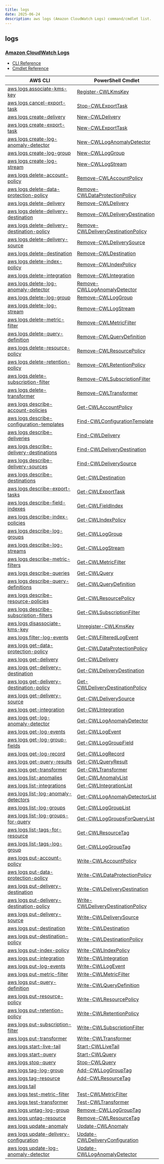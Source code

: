```yaml
---
title: logs
date: 2025-06-24
description: aws logs (Amazon CloudWatch Logs) command/cmdlet list.
---
```


## logs

### [Amazon CloudWatch Logs](https://aws.amazon.com/cloudwatch/)

* [CLI Reference](https://awscli.amazonaws.com/v2/documentation/api/latest/reference/logs/index.html)
* [Cmdlet Reference](https://docs.aws.amazon.com/powershell/latest/reference/items/Amazon_CloudWatch_Logs_cmdlets.html)

|AWS CLI|PowerShell Cmdlet|
|----|----|
|[aws logs associate-kms-key](https://awscli.amazonaws.com/v2/documentation/api/latest/reference/logs/associate-kms-key.html)|[Register-CWLKmsKey](https://docs.aws.amazon.com/powershell/latest/reference/items/Register-CWLKmsKey.html)|
|[aws logs cancel-export-task](https://awscli.amazonaws.com/v2/documentation/api/latest/reference/logs/cancel-export-task.html)|[Stop-CWLExportTask](https://docs.aws.amazon.com/powershell/latest/reference/items/Stop-CWLExportTask.html)|
|[aws logs create-delivery](https://awscli.amazonaws.com/v2/documentation/api/latest/reference/logs/create-delivery.html)|[New-CWLDelivery](https://docs.aws.amazon.com/powershell/latest/reference/items/New-CWLDelivery.html)|
|[aws logs create-export-task](https://awscli.amazonaws.com/v2/documentation/api/latest/reference/logs/create-export-task.html)|[New-CWLExportTask](https://docs.aws.amazon.com/powershell/latest/reference/items/New-CWLExportTask.html)|
|[aws logs create-log-anomaly-detector](https://awscli.amazonaws.com/v2/documentation/api/latest/reference/logs/create-log-anomaly-detector.html)|[New-CWLLogAnomalyDetector](https://docs.aws.amazon.com/powershell/latest/reference/items/New-CWLLogAnomalyDetector.html)|
|[aws logs create-log-group](https://awscli.amazonaws.com/v2/documentation/api/latest/reference/logs/create-log-group.html)|[New-CWLLogGroup](https://docs.aws.amazon.com/powershell/latest/reference/items/New-CWLLogGroup.html)|
|[aws logs create-log-stream](https://awscli.amazonaws.com/v2/documentation/api/latest/reference/logs/create-log-stream.html)|[New-CWLLogStream](https://docs.aws.amazon.com/powershell/latest/reference/items/New-CWLLogStream.html)|
|[aws logs delete-account-policy](https://awscli.amazonaws.com/v2/documentation/api/latest/reference/logs/delete-account-policy.html)|[Remove-CWLAccountPolicy](https://docs.aws.amazon.com/powershell/latest/reference/items/Remove-CWLAccountPolicy.html)|
|[aws logs delete-data-protection-policy](https://awscli.amazonaws.com/v2/documentation/api/latest/reference/logs/delete-data-protection-policy.html)|[Remove-CWLDataProtectionPolicy](https://docs.aws.amazon.com/powershell/latest/reference/items/Remove-CWLDataProtectionPolicy.html)|
|[aws logs delete-delivery](https://awscli.amazonaws.com/v2/documentation/api/latest/reference/logs/delete-delivery.html)|[Remove-CWLDelivery](https://docs.aws.amazon.com/powershell/latest/reference/items/Remove-CWLDelivery.html)|
|[aws logs delete-delivery-destination](https://awscli.amazonaws.com/v2/documentation/api/latest/reference/logs/delete-delivery-destination.html)|[Remove-CWLDeliveryDestination](https://docs.aws.amazon.com/powershell/latest/reference/items/Remove-CWLDeliveryDestination.html)|
|[aws logs delete-delivery-destination-policy](https://awscli.amazonaws.com/v2/documentation/api/latest/reference/logs/delete-delivery-destination-policy.html)|[Remove-CWLDeliveryDestinationPolicy](https://docs.aws.amazon.com/powershell/latest/reference/items/Remove-CWLDeliveryDestinationPolicy.html)|
|[aws logs delete-delivery-source](https://awscli.amazonaws.com/v2/documentation/api/latest/reference/logs/delete-delivery-source.html)|[Remove-CWLDeliverySource](https://docs.aws.amazon.com/powershell/latest/reference/items/Remove-CWLDeliverySource.html)|
|[aws logs delete-destination](https://awscli.amazonaws.com/v2/documentation/api/latest/reference/logs/delete-destination.html)|[Remove-CWLDestination](https://docs.aws.amazon.com/powershell/latest/reference/items/Remove-CWLDestination.html)|
|[aws logs delete-index-policy](https://awscli.amazonaws.com/v2/documentation/api/latest/reference/logs/delete-index-policy.html)|[Remove-CWLIndexPolicy](https://docs.aws.amazon.com/powershell/latest/reference/items/Remove-CWLIndexPolicy.html)|
|[aws logs delete-integration](https://awscli.amazonaws.com/v2/documentation/api/latest/reference/logs/delete-integration.html)|[Remove-CWLIntegration](https://docs.aws.amazon.com/powershell/latest/reference/items/Remove-CWLIntegration.html)|
|[aws logs delete-log-anomaly-detector](https://awscli.amazonaws.com/v2/documentation/api/latest/reference/logs/delete-log-anomaly-detector.html)|[Remove-CWLLogAnomalyDetector](https://docs.aws.amazon.com/powershell/latest/reference/items/Remove-CWLLogAnomalyDetector.html)|
|[aws logs delete-log-group](https://awscli.amazonaws.com/v2/documentation/api/latest/reference/logs/delete-log-group.html)|[Remove-CWLLogGroup](https://docs.aws.amazon.com/powershell/latest/reference/items/Remove-CWLLogGroup.html)|
|[aws logs delete-log-stream](https://awscli.amazonaws.com/v2/documentation/api/latest/reference/logs/delete-log-stream.html)|[Remove-CWLLogStream](https://docs.aws.amazon.com/powershell/latest/reference/items/Remove-CWLLogStream.html)|
|[aws logs delete-metric-filter](https://awscli.amazonaws.com/v2/documentation/api/latest/reference/logs/delete-metric-filter.html)|[Remove-CWLMetricFilter](https://docs.aws.amazon.com/powershell/latest/reference/items/Remove-CWLMetricFilter.html)|
|[aws logs delete-query-definition](https://awscli.amazonaws.com/v2/documentation/api/latest/reference/logs/delete-query-definition.html)|[Remove-CWLQueryDefinition](https://docs.aws.amazon.com/powershell/latest/reference/items/Remove-CWLQueryDefinition.html)|
|[aws logs delete-resource-policy](https://awscli.amazonaws.com/v2/documentation/api/latest/reference/logs/delete-resource-policy.html)|[Remove-CWLResourcePolicy](https://docs.aws.amazon.com/powershell/latest/reference/items/Remove-CWLResourcePolicy.html)|
|[aws logs delete-retention-policy](https://awscli.amazonaws.com/v2/documentation/api/latest/reference/logs/delete-retention-policy.html)|[Remove-CWLRetentionPolicy](https://docs.aws.amazon.com/powershell/latest/reference/items/Remove-CWLRetentionPolicy.html)|
|[aws logs delete-subscription-filter](https://awscli.amazonaws.com/v2/documentation/api/latest/reference/logs/delete-subscription-filter.html)|[Remove-CWLSubscriptionFilter](https://docs.aws.amazon.com/powershell/latest/reference/items/Remove-CWLSubscriptionFilter.html)|
|[aws logs delete-transformer](https://awscli.amazonaws.com/v2/documentation/api/latest/reference/logs/delete-transformer.html)|[Remove-CWLTransformer](https://docs.aws.amazon.com/powershell/latest/reference/items/Remove-CWLTransformer.html)|
|[aws logs describe-account-policies](https://awscli.amazonaws.com/v2/documentation/api/latest/reference/logs/describe-account-policies.html)|[Get-CWLAccountPolicy](https://docs.aws.amazon.com/powershell/latest/reference/items/Get-CWLAccountPolicy.html)|
|[aws logs describe-configuration-templates](https://awscli.amazonaws.com/v2/documentation/api/latest/reference/logs/describe-configuration-templates.html)|[Find-CWLConfigurationTemplate](https://docs.aws.amazon.com/powershell/latest/reference/items/Find-CWLConfigurationTemplate.html)|
|[aws logs describe-deliveries](https://awscli.amazonaws.com/v2/documentation/api/latest/reference/logs/describe-deliveries.html)|[Find-CWLDelivery](https://docs.aws.amazon.com/powershell/latest/reference/items/Find-CWLDelivery.html)|
|[aws logs describe-delivery-destinations](https://awscli.amazonaws.com/v2/documentation/api/latest/reference/logs/describe-delivery-destinations.html)|[Find-CWLDeliveryDestination](https://docs.aws.amazon.com/powershell/latest/reference/items/Find-CWLDeliveryDestination.html)|
|[aws logs describe-delivery-sources](https://awscli.amazonaws.com/v2/documentation/api/latest/reference/logs/describe-delivery-sources.html)|[Find-CWLDeliverySource](https://docs.aws.amazon.com/powershell/latest/reference/items/Find-CWLDeliverySource.html)|
|[aws logs describe-destinations](https://awscli.amazonaws.com/v2/documentation/api/latest/reference/logs/describe-destinations.html)|[Get-CWLDestination](https://docs.aws.amazon.com/powershell/latest/reference/items/Get-CWLDestination.html)|
|[aws logs describe-export-tasks](https://awscli.amazonaws.com/v2/documentation/api/latest/reference/logs/describe-export-tasks.html)|[Get-CWLExportTask](https://docs.aws.amazon.com/powershell/latest/reference/items/Get-CWLExportTask.html)|
|[aws logs describe-field-indexes](https://awscli.amazonaws.com/v2/documentation/api/latest/reference/logs/describe-field-indexes.html)|[Get-CWLFieldIndex](https://docs.aws.amazon.com/powershell/latest/reference/items/Get-CWLFieldIndex.html)|
|[aws logs describe-index-policies](https://awscli.amazonaws.com/v2/documentation/api/latest/reference/logs/describe-index-policies.html)|[Get-CWLIndexPolicy](https://docs.aws.amazon.com/powershell/latest/reference/items/Get-CWLIndexPolicy.html)|
|[aws logs describe-log-groups](https://awscli.amazonaws.com/v2/documentation/api/latest/reference/logs/describe-log-groups.html)|[Get-CWLLogGroup](https://docs.aws.amazon.com/powershell/latest/reference/items/Get-CWLLogGroup.html)|
|[aws logs describe-log-streams](https://awscli.amazonaws.com/v2/documentation/api/latest/reference/logs/describe-log-streams.html)|[Get-CWLLogStream](https://docs.aws.amazon.com/powershell/latest/reference/items/Get-CWLLogStream.html)|
|[aws logs describe-metric-filters](https://awscli.amazonaws.com/v2/documentation/api/latest/reference/logs/describe-metric-filters.html)|[Get-CWLMetricFilter](https://docs.aws.amazon.com/powershell/latest/reference/items/Get-CWLMetricFilter.html)|
|[aws logs describe-queries](https://awscli.amazonaws.com/v2/documentation/api/latest/reference/logs/describe-queries.html)|[Get-CWLQuery](https://docs.aws.amazon.com/powershell/latest/reference/items/Get-CWLQuery.html)|
|[aws logs describe-query-definitions](https://awscli.amazonaws.com/v2/documentation/api/latest/reference/logs/describe-query-definitions.html)|[Get-CWLQueryDefinition](https://docs.aws.amazon.com/powershell/latest/reference/items/Get-CWLQueryDefinition.html)|
|[aws logs describe-resource-policies](https://awscli.amazonaws.com/v2/documentation/api/latest/reference/logs/describe-resource-policies.html)|[Get-CWLResourcePolicy](https://docs.aws.amazon.com/powershell/latest/reference/items/Get-CWLResourcePolicy.html)|
|[aws logs describe-subscription-filters](https://awscli.amazonaws.com/v2/documentation/api/latest/reference/logs/describe-subscription-filters.html)|[Get-CWLSubscriptionFilter](https://docs.aws.amazon.com/powershell/latest/reference/items/Get-CWLSubscriptionFilter.html)|
|[aws logs disassociate-kms-key](https://awscli.amazonaws.com/v2/documentation/api/latest/reference/logs/disassociate-kms-key.html)|[Unregister-CWLKmsKey](https://docs.aws.amazon.com/powershell/latest/reference/items/Unregister-CWLKmsKey.html)|
|[aws logs filter-log-events](https://awscli.amazonaws.com/v2/documentation/api/latest/reference/logs/filter-log-events.html)|[Get-CWLFilteredLogEvent](https://docs.aws.amazon.com/powershell/latest/reference/items/Get-CWLFilteredLogEvent.html)|
|[aws logs get-data-protection-policy](https://awscli.amazonaws.com/v2/documentation/api/latest/reference/logs/get-data-protection-policy.html)|[Get-CWLDataProtectionPolicy](https://docs.aws.amazon.com/powershell/latest/reference/items/Get-CWLDataProtectionPolicy.html)|
|[aws logs get-delivery](https://awscli.amazonaws.com/v2/documentation/api/latest/reference/logs/get-delivery.html)|[Get-CWLDelivery](https://docs.aws.amazon.com/powershell/latest/reference/items/Get-CWLDelivery.html)|
|[aws logs get-delivery-destination](https://awscli.amazonaws.com/v2/documentation/api/latest/reference/logs/get-delivery-destination.html)|[Get-CWLDeliveryDestination](https://docs.aws.amazon.com/powershell/latest/reference/items/Get-CWLDeliveryDestination.html)|
|[aws logs get-delivery-destination-policy](https://awscli.amazonaws.com/v2/documentation/api/latest/reference/logs/get-delivery-destination-policy.html)|[Get-CWLDeliveryDestinationPolicy](https://docs.aws.amazon.com/powershell/latest/reference/items/Get-CWLDeliveryDestinationPolicy.html)|
|[aws logs get-delivery-source](https://awscli.amazonaws.com/v2/documentation/api/latest/reference/logs/get-delivery-source.html)|[Get-CWLDeliverySource](https://docs.aws.amazon.com/powershell/latest/reference/items/Get-CWLDeliverySource.html)|
|[aws logs get-integration](https://awscli.amazonaws.com/v2/documentation/api/latest/reference/logs/get-integration.html)|[Get-CWLIntegration](https://docs.aws.amazon.com/powershell/latest/reference/items/Get-CWLIntegration.html)|
|[aws logs get-log-anomaly-detector](https://awscli.amazonaws.com/v2/documentation/api/latest/reference/logs/get-log-anomaly-detector.html)|[Get-CWLLogAnomalyDetector](https://docs.aws.amazon.com/powershell/latest/reference/items/Get-CWLLogAnomalyDetector.html)|
|[aws logs get-log-events](https://awscli.amazonaws.com/v2/documentation/api/latest/reference/logs/get-log-events.html)|[Get-CWLLogEvent](https://docs.aws.amazon.com/powershell/latest/reference/items/Get-CWLLogEvent.html)|
|[aws logs get-log-group-fields](https://awscli.amazonaws.com/v2/documentation/api/latest/reference/logs/get-log-group-fields.html)|[Get-CWLLogGroupField](https://docs.aws.amazon.com/powershell/latest/reference/items/Get-CWLLogGroupField.html)|
|[aws logs get-log-record](https://awscli.amazonaws.com/v2/documentation/api/latest/reference/logs/get-log-record.html)|[Get-CWLLogRecord](https://docs.aws.amazon.com/powershell/latest/reference/items/Get-CWLLogRecord.html)|
|[aws logs get-query-results](https://awscli.amazonaws.com/v2/documentation/api/latest/reference/logs/get-query-results.html)|[Get-CWLQueryResult](https://docs.aws.amazon.com/powershell/latest/reference/items/Get-CWLQueryResult.html)|
|[aws logs get-transformer](https://awscli.amazonaws.com/v2/documentation/api/latest/reference/logs/get-transformer.html)|[Get-CWLTransformer](https://docs.aws.amazon.com/powershell/latest/reference/items/Get-CWLTransformer.html)|
|[aws logs list-anomalies](https://awscli.amazonaws.com/v2/documentation/api/latest/reference/logs/list-anomalies.html)|[Get-CWLAnomalyList](https://docs.aws.amazon.com/powershell/latest/reference/items/Get-CWLAnomalyList.html)|
|[aws logs list-integrations](https://awscli.amazonaws.com/v2/documentation/api/latest/reference/logs/list-integrations.html)|[Get-CWLIntegrationList](https://docs.aws.amazon.com/powershell/latest/reference/items/Get-CWLIntegrationList.html)|
|[aws logs list-log-anomaly-detectors](https://awscli.amazonaws.com/v2/documentation/api/latest/reference/logs/list-log-anomaly-detectors.html)|[Get-CWLLogAnomalyDetectorList](https://docs.aws.amazon.com/powershell/latest/reference/items/Get-CWLLogAnomalyDetectorList.html)|
|[aws logs list-log-groups](https://awscli.amazonaws.com/v2/documentation/api/latest/reference/logs/list-log-groups.html)|[Get-CWLLogGroupList](https://docs.aws.amazon.com/powershell/latest/reference/items/Get-CWLLogGroupList.html)|
|[aws logs list-log-groups-for-query](https://awscli.amazonaws.com/v2/documentation/api/latest/reference/logs/list-log-groups-for-query.html)|[Get-CWLLogGroupsForQueryList](https://docs.aws.amazon.com/powershell/latest/reference/items/Get-CWLLogGroupsForQueryList.html)|
|[aws logs list-tags-for-resource](https://awscli.amazonaws.com/v2/documentation/api/latest/reference/logs/list-tags-for-resource.html)|[Get-CWLResourceTag](https://docs.aws.amazon.com/powershell/latest/reference/items/Get-CWLResourceTag.html)|
|[aws logs list-tags-log-group](https://awscli.amazonaws.com/v2/documentation/api/latest/reference/logs/list-tags-log-group.html)|[Get-CWLLogGroupTag](https://docs.aws.amazon.com/powershell/latest/reference/items/Get-CWLLogGroupTag.html)|
|[aws logs put-account-policy](https://awscli.amazonaws.com/v2/documentation/api/latest/reference/logs/put-account-policy.html)|[Write-CWLAccountPolicy](https://docs.aws.amazon.com/powershell/latest/reference/items/Write-CWLAccountPolicy.html)|
|[aws logs put-data-protection-policy](https://awscli.amazonaws.com/v2/documentation/api/latest/reference/logs/put-data-protection-policy.html)|[Write-CWLDataProtectionPolicy](https://docs.aws.amazon.com/powershell/latest/reference/items/Write-CWLDataProtectionPolicy.html)|
|[aws logs put-delivery-destination](https://awscli.amazonaws.com/v2/documentation/api/latest/reference/logs/put-delivery-destination.html)|[Write-CWLDeliveryDestination](https://docs.aws.amazon.com/powershell/latest/reference/items/Write-CWLDeliveryDestination.html)|
|[aws logs put-delivery-destination-policy](https://awscli.amazonaws.com/v2/documentation/api/latest/reference/logs/put-delivery-destination-policy.html)|[Write-CWLDeliveryDestinationPolicy](https://docs.aws.amazon.com/powershell/latest/reference/items/Write-CWLDeliveryDestinationPolicy.html)|
|[aws logs put-delivery-source](https://awscli.amazonaws.com/v2/documentation/api/latest/reference/logs/put-delivery-source.html)|[Write-CWLDeliverySource](https://docs.aws.amazon.com/powershell/latest/reference/items/Write-CWLDeliverySource.html)|
|[aws logs put-destination](https://awscli.amazonaws.com/v2/documentation/api/latest/reference/logs/put-destination.html)|[Write-CWLDestination](https://docs.aws.amazon.com/powershell/latest/reference/items/Write-CWLDestination.html)|
|[aws logs put-destination-policy](https://awscli.amazonaws.com/v2/documentation/api/latest/reference/logs/put-destination-policy.html)|[Write-CWLDestinationPolicy](https://docs.aws.amazon.com/powershell/latest/reference/items/Write-CWLDestinationPolicy.html)|
|[aws logs put-index-policy](https://awscli.amazonaws.com/v2/documentation/api/latest/reference/logs/put-index-policy.html)|[Write-CWLIndexPolicy](https://docs.aws.amazon.com/powershell/latest/reference/items/Write-CWLIndexPolicy.html)|
|[aws logs put-integration](https://awscli.amazonaws.com/v2/documentation/api/latest/reference/logs/put-integration.html)|[Write-CWLIntegration](https://docs.aws.amazon.com/powershell/latest/reference/items/Write-CWLIntegration.html)|
|[aws logs put-log-events](https://awscli.amazonaws.com/v2/documentation/api/latest/reference/logs/put-log-events.html)|[Write-CWLLogEvent](https://docs.aws.amazon.com/powershell/latest/reference/items/Write-CWLLogEvent.html)|
|[aws logs put-metric-filter](https://awscli.amazonaws.com/v2/documentation/api/latest/reference/logs/put-metric-filter.html)|[Write-CWLMetricFilter](https://docs.aws.amazon.com/powershell/latest/reference/items/Write-CWLMetricFilter.html)|
|[aws logs put-query-definition](https://awscli.amazonaws.com/v2/documentation/api/latest/reference/logs/put-query-definition.html)|[Write-CWLQueryDefinition](https://docs.aws.amazon.com/powershell/latest/reference/items/Write-CWLQueryDefinition.html)|
|[aws logs put-resource-policy](https://awscli.amazonaws.com/v2/documentation/api/latest/reference/logs/put-resource-policy.html)|[Write-CWLResourcePolicy](https://docs.aws.amazon.com/powershell/latest/reference/items/Write-CWLResourcePolicy.html)|
|[aws logs put-retention-policy](https://awscli.amazonaws.com/v2/documentation/api/latest/reference/logs/put-retention-policy.html)|[Write-CWLRetentionPolicy](https://docs.aws.amazon.com/powershell/latest/reference/items/Write-CWLRetentionPolicy.html)|
|[aws logs put-subscription-filter](https://awscli.amazonaws.com/v2/documentation/api/latest/reference/logs/put-subscription-filter.html)|[Write-CWLSubscriptionFilter](https://docs.aws.amazon.com/powershell/latest/reference/items/Write-CWLSubscriptionFilter.html)|
|[aws logs put-transformer](https://awscli.amazonaws.com/v2/documentation/api/latest/reference/logs/put-transformer.html)|[Write-CWLTransformer](https://docs.aws.amazon.com/powershell/latest/reference/items/Write-CWLTransformer.html)|
|[aws logs start-live-tail](https://awscli.amazonaws.com/v2/documentation/api/latest/reference/logs/start-live-tail.html)|[Start-CWLLiveTail](https://docs.aws.amazon.com/powershell/latest/reference/items/Start-CWLLiveTail.html)|
|[aws logs start-query](https://awscli.amazonaws.com/v2/documentation/api/latest/reference/logs/start-query.html)|[Start-CWLQuery](https://docs.aws.amazon.com/powershell/latest/reference/items/Start-CWLQuery.html)|
|[aws logs stop-query](https://awscli.amazonaws.com/v2/documentation/api/latest/reference/logs/stop-query.html)|[Stop-CWLQuery](https://docs.aws.amazon.com/powershell/latest/reference/items/Stop-CWLQuery.html)|
|[aws logs tag-log-group](https://awscli.amazonaws.com/v2/documentation/api/latest/reference/logs/tag-log-group.html)|[Add-CWLLogGroupTag](https://docs.aws.amazon.com/powershell/latest/reference/items/Add-CWLLogGroupTag.html)|
|[aws logs tag-resource](https://awscli.amazonaws.com/v2/documentation/api/latest/reference/logs/tag-resource.html)|[Add-CWLResourceTag](https://docs.aws.amazon.com/powershell/latest/reference/items/Add-CWLResourceTag.html)|
|[aws logs tail](https://awscli.amazonaws.com/v2/documentation/api/latest/reference/logs/tail.html)||
|[aws logs test-metric-filter](https://awscli.amazonaws.com/v2/documentation/api/latest/reference/logs/test-metric-filter.html)|[Test-CWLMetricFilter](https://docs.aws.amazon.com/powershell/latest/reference/items/Test-CWLMetricFilter.html)|
|[aws logs test-transformer](https://awscli.amazonaws.com/v2/documentation/api/latest/reference/logs/test-transformer.html)|[Test-CWLTransformer](https://docs.aws.amazon.com/powershell/latest/reference/items/Test-CWLTransformer.html)|
|[aws logs untag-log-group](https://awscli.amazonaws.com/v2/documentation/api/latest/reference/logs/untag-log-group.html)|[Remove-CWLLogGroupTag](https://docs.aws.amazon.com/powershell/latest/reference/items/Remove-CWLLogGroupTag.html)|
|[aws logs untag-resource](https://awscli.amazonaws.com/v2/documentation/api/latest/reference/logs/untag-resource.html)|[Remove-CWLResourceTag](https://docs.aws.amazon.com/powershell/latest/reference/items/Remove-CWLResourceTag.html)|
|[aws logs update-anomaly](https://awscli.amazonaws.com/v2/documentation/api/latest/reference/logs/update-anomaly.html)|[Update-CWLAnomaly](https://docs.aws.amazon.com/powershell/latest/reference/items/Update-CWLAnomaly.html)|
|[aws logs update-delivery-configuration](https://awscli.amazonaws.com/v2/documentation/api/latest/reference/logs/update-delivery-configuration.html)|[Update-CWLDeliveryConfiguration](https://docs.aws.amazon.com/powershell/latest/reference/items/Update-CWLDeliveryConfiguration.html)|
|[aws logs update-log-anomaly-detector](https://awscli.amazonaws.com/v2/documentation/api/latest/reference/logs/update-log-anomaly-detector.html)|[Update-CWLLogAnomalyDetector](https://docs.aws.amazon.com/powershell/latest/reference/items/Update-CWLLogAnomalyDetector.html)|

